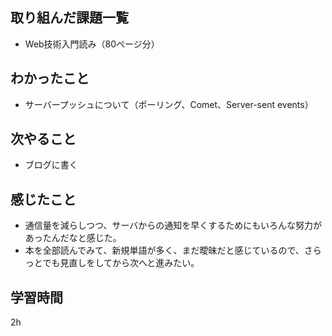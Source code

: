 ## 取り組んだ課題一覧
- Web技術入門読み（80ページ分）
## わかったこと
- サーバープッシュについて（ポーリング、Comet、Server-sent events）
## 次やること
- ブログに書く
## 感じたこと
- 通信量を減らしつつ、サーバからの通知を早くするためにもいろんな努力があったんだなと感じた。
- 本を全部読んでみて、新規単語が多く、まだ曖昧だと感じているので、さらっとでも見直しをしてから次へと進みたい。
## 学習時間
2h